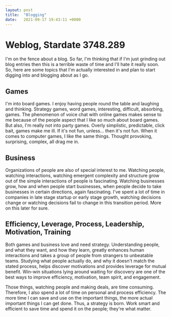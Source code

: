```yaml
---
layout: post
title:  "Blogging"
date:   2021-09-17 19:43:11 +0000
---
```


# Weblog, Stardate 3748.289
I'm on the fence about a blog. So far, I'm thinking that if I'm just grinding out blog entries then this is a terrible waste of time and I'll hate it really soon. So, here are some topics that I'm actually interested in and plan to start digging into and blogging about as I go.

## Games
I'm into board games. I enjoy having people round the table and laughing and thinking. Strategy games, word games, interesting, difficult, absorbing, games. The phenomenon of voice chat with online games makes sense to me because of the people aspect that I like so much about board games. But also, I'm really not into party games. Overly simplistic, predictable, click bait, games make me ill. If it's not fun, unless... then it's not fun. When it comes to computer games, I like the same things. Thought provoking, surprising, complex, all drag me in.  

## Business
Organizations of people are also of special interest to me. Watching people, watching interactions, watching emergent complexity and structure grow out of the simple interactions of people is fascinating. Watching businesses grow, how and when people start businesses, when people decide to take businesses in certain directions, again fascinating. I've spent a lot of time in companies in late stage startup or early stage growth, watching decisions change or watching decisions fail to change in this transition period. More on this later for sure.

## Efficiency, Leverage, Process, Leadership, Motivation, Training
Both games and business love and need strategy. Understanding people, and what they want, and how they learn, greatly enhances human interactions and takes a group of people from strangers to unbeatable teams. Studying what people actually do, and why it doesn't match the stated process, helps discover motivations and provides leverage for mutual benefit. Win-win situations lying around waiting for discovery are one of the best ways to improve efficiency, motivation, team spirit, and engagement.

Those things, watching people and making deals, are time consuming. Therefore, I also spend a lot of time on personal and process efficiency. The more time I can save and use on the important things, the more actual important things I can get done. Thus, a strategy is born. Work smart and efficient to save time and spend it on the people; they're what matter.